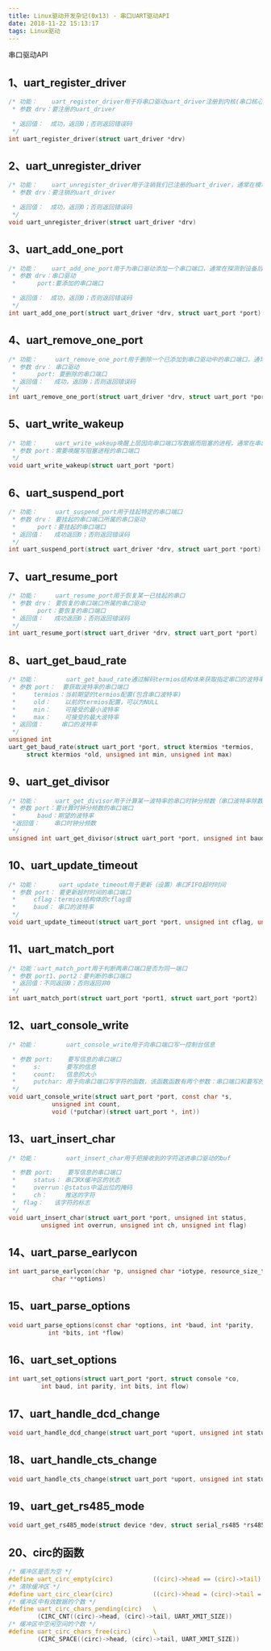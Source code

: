 ```yaml
---
title: Linux驱动开发杂记(0x13) - 串口UART驱动API
date: 2018-11-22 15:13:17
tags: Linux驱动
---
```


﻿串口驱动API
## 1、uart_register_driver
```c
/* 功能：    uart_register_driver用于将串口驱动uart_driver注册到内核(串口核心层)中，通常在模块初始化函数调用该函数。
 * 参数 drv：要注册的uart_driver

 * 返回值：  成功，返回0；否则返回错误码
 */
int uart_register_driver(struct uart_driver *drv)
```
## 2、uart_unregister_driver
```c
/* 功能：    uart_unregister_driver用于注销我们已注册的uart_driver，通常在模块卸载函数调用该函数
 * 参数 drv：要注销的uart_driver

 * 返回值：  成功，返回0；否则返回错误码
 */
void uart_unregister_driver(struct uart_driver *drv)
```

## 3、uart_add_one_port
```c
/* 功能：    uart_add_one_port用于为串口驱动添加一个串口端口，通常在探测到设备后(驱动的设备probe方法)调用该函数
 * 参数 drv：串口驱动
 *      port:要添加的串口端口

 * 返回值：  成功，返回0；否则返回错误码
 */
int uart_add_one_port(struct uart_driver *drv, struct uart_port *port)
```

## 4、uart_remove_one_port
```c
/* 功能：     uart_remove_one_port用于删除一个已添加到串口驱动中的串口端口，通常在驱动卸载时调用该函数
 * 参数 drv： 串口驱动
 *      port: 要删除的串口端口
 * 返回值：   成功，返回0；否则返回错误码
 */
int uart_remove_one_port(struct uart_driver *drv, struct uart_port *port)
```

## 5、uart_write_wakeup
```c
/* 功能：     uart_write_wakeup唤醒上层因向串口端口写数据而阻塞的进程，通常在串口发送中断处理函数中调用该函数
 * 参数 port：需要唤醒写阻塞进程的串口端口
 */
void uart_write_wakeup(struct uart_port *port)
```

## 6、uart_suspend_port
```c
/* 功能：     uart_suspend_port用于挂起特定的串口端口
 * 参数 drv： 要挂起的串口端口所属的串口驱动
 *      port：要挂起的串口端口
 * 返回值：   成功返回0；否则返回错误码
 */
int uart_suspend_port(struct uart_driver *drv, struct uart_port *port)
```

## 7、uart_resume_port
```c
/* 功能：     uart_resume_port用于恢复某一已挂起的串口
 * 参数 drv： 要恢复的串口端口所属的串口驱动
 *      port：要恢复的串口端口
 * 返回值：   成功返回0；否则返回错误码
 */
int uart_resume_port(struct uart_driver *drv, struct uart_port *port)
```

## 8、uart_get_baud_rate
```c
/* 功能：        uart_get_baud_rate通过解码termios结构体来获取指定串口的波特率
 * 参数 port：  要获取波特率的串口端口
 *     termios：当前期望的termios配置(包含串口波特率)
 *     old：    以前的termios配置，可以为NULL
 *     min：    可接受的最小波特率
 *     max：    可接受的最大波特率
 * 返回值：     串口的波特率
 */
unsigned int
uart_get_baud_rate(struct uart_port *port, struct ktermios *termios,
     struct ktermios *old, unsigned int min, unsigned int max)
```

## 9、uart_get_divisor
```c
/* 功能：     uart_get_divisor用于计算某一波特率的串口时钟分频数（串口波特率除数）
 * 参数 port：要计算时钟分频数的串口端口
 *      baud：期望的波特率
 *返回值：    串口时钟分频数
 */
unsigned int uart_get_divisor(struct uart_port *port, unsigned int baud)
```

## 10、uart_update_timeout
```c
/* 功能：      uart_update_timeout用于更新（设置）串口FIFO超时时间
 * 参数 port： 要更新超时时间的串口端口
 *     cflag：termios结构体的cflag值
 *     baud： 串口的波特率
 */
void uart_update_timeout(struct uart_port *port, unsigned int cflag, unsigned int baud)
```

## 11、uart_match_port
```c
/* 功能：uart_match_port用于判断两串口端口是否为同一端口
 * 参数 port1、port2：要判断的串口端口
 * 返回值：不同返回0；否则返回非0
 */
int uart_match_port(struct uart_port *port1, struct uart_port *port2)
```

## 12、uart_console_write
```c
/* 功能：        uart_console_write用于向串口端口写一控制台信息

 * 参数 port:    要写信息的串口端口
 *     s:       要写的信息
 *     count:   信息的大小
 *     putchar: 用于向串口端口写字符的函数，该函数函数有两个参数：串口端口和要写的字符
 */
void uart_console_write(struct uart_port *port, const char *s,
            unsigned int count,
            void (*putchar)(struct uart_port *, int))
```

## 13、uart_insert_char
```c
/* 功能：        uart_insert_char用于把接收到的字符送进串口驱动的buf

 * 参数 port:    要写信息的串口端口
 *     status： 串口RX缓冲区的状态
 *     overrun：@status中溢出位的掩码
 *     ch：     推送的字符
 * 	flag：   该字符的标志
 */
void uart_insert_char(struct uart_port *port, unsigned int status,
		 unsigned int overrun, unsigned int ch, unsigned int flag)
```

## 14、uart_parse_earlycon
```c
int uart_parse_earlycon(char *p, unsigned char *iotype, resource_size_t *addr,
			char **options)
```

## 15、uart_parse_options
```c
void uart_parse_options(const char *options, int *baud, int *parity,
		   int *bits, int *flow)
```

## 16、uart_set_options
```c
int uart_set_options(struct uart_port *port, struct console *co,
		 int baud, int parity, int bits, int flow)
```

## 17、uart_handle_dcd_change
```c
void uart_handle_dcd_change(struct uart_port *uport, unsigned int status)
```

## 18、uart_handle_cts_change
```c
void uart_handle_cts_change(struct uart_port *uport, unsigned int status)
```

## 19、uart_get_rs485_mode
```c
void uart_get_rs485_mode(struct device *dev, struct serial_rs485 *rs485conf)
```

## 20、circ的函数
```c
/* 缓冲区是否为空 */
#define uart_circ_empty(circ)           ((circ)->head == (circ)->tail) 
/* 清除缓冲区 */
#define uart_circ_clear(circ)           ((circ)->head = (circ)->tail = 0)
/* 缓冲区中有效数据的个数 */
#define uart_circ_chars_pending(circ)   \ 
        (CIRC_CNT((circ)->head, (circ)->tail, UART_XMIT_SIZE))
/* 缓冲区中空闲空间的个数 */
#define uart_circ_chars_free(circ)      \ 
        (CIRC_SPACE((circ)->head, (circ)->tail, UART_XMIT_SIZE))
```
